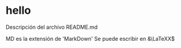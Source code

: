 # hello
Descripción del archivo README.md

MD es la extensión de 'MarkDown'
Se puede escribir en &\LaTeXX$